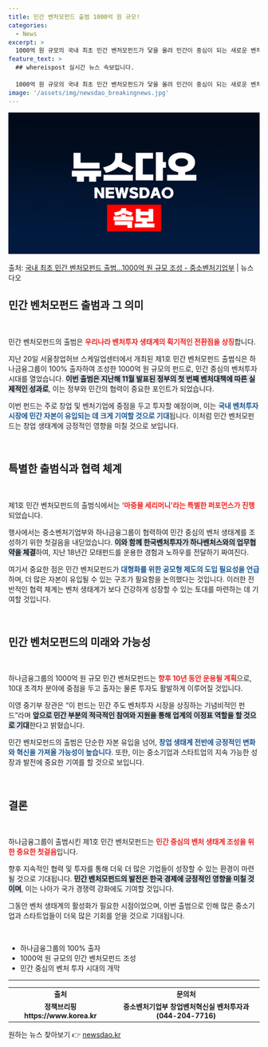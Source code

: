 ```yaml
---
title: 민간 벤처모펀드 출범 1000억 원 규모!
categories:
  - News
excerpt: >
  1000억 원 규모의 국내 최초 민간 벤처모펀드가 닻을 올려 민간이 중심이 되는 새로운 벤처투자 시대를 열었…
feature_text: >
  ## whereispost 실시간 뉴스 속보입니다.

  1000억 원 규모의 국내 최초 민간 벤처모펀드가 닻을 올려 민간이 중심이 되는 새로운 벤처투자 시대를 열었…
image: '/assets/img/newsdao_breakingnews.jpg'
---
```


![뉴스다오 속보](/assets/img/newsdao_breakingnews.jpg)

<p>출처: <a href="https://newsdao.kr/2578" rel="dofollow">국내 최초 민간 벤처모펀드 출범…1000억 원 규모 조성 - 중소벤처기업부</a> | 뉴스다오</p>

<h2 data-ke-size="size26">민간 벤처모펀드 출범과 그 의미</h2>

<p data-ke-size="size16">&nbsp;</p>
민간 벤처모펀드의 출범은 <b><span style="color: #ee2323;">우리나라 벤처투자 생태계의 획기적인 전환점을 상징</span></b>합니다. 

지난 20일 서울창업허브 스케일업센터에서 개최된 제1호 민간 벤처모펀드 출범식은 하나금융그룹이 100% 출자하여 조성한 1000억 원 규모의 펀드로, 민간 중심의 벤처투자 시대를 열었습니다. <b><span style="background-color: #21538527;">이번 출범은 지난해 11월 발표된 정부의 첫 번째 벤처대책에 따른 실제적인 성과로</span></b>, 이는 정부와 민간의 협력이 중요한 포인트가 되었습니다. 

이번 펀드는 주로 창업 및 벤처기업에 중점을 두고 투자할 예정이며, 이는 <b><span style="color: #1a5490;">국내 벤처투자 시장에 민간 자본이 유입되는 데 크게 기여할 것으로 기대</span></b>됩니다. 이처럼 민간 벤처모펀드는 창업 생태계에 긍정적인 영향을 미칠 것으로 보입니다. 

<p data-ke-size="size16">&nbsp;</p>

<h2 data-ke-size="size26">특별한 출범식과 협력 체계</h2>

<p data-ke-size="size16">&nbsp;</p>
제1호 민간 벤처모펀드의 출범식에서는 <b><span style="color: #ee2323;">‘마중물 세리머니’라는 특별한 퍼포먼스가 진행</span></b>되었습니다. 

행사에서는 중소벤처기업부와 하나금융그룹이 협력하여 민간 중심의 벤처 생태계를 조성하기 위한 첫걸음을 내딛었습니다. <b><span style="background-color: #21538527;">이와 함께 한국벤처투자가 하나벤처스와의 업무협약을 체결</span></b>하여, 지난 18년간 모태펀드를 운용한 경험과 노하우를 전달하기 짜여진다. 

여기서 중요한 점은 민간 벤처모펀드가 <b><span style="color: #1a5490;">대형화를 위한 공모형 제도의 도입 필요성을 언급</span></b>하며, 더 많은 자본이 유입될 수 있는 구조가 필요함을 논의했다는 것입니다. 이러한 전반적인 협력 체계는 벤처 생태계가 보다 건강하게 성장할 수 있는 토대를 마련하는 데 기여할 것입니다.

<p data-ke-size="size16">&nbsp;</p>

<h2 data-ke-size="size26">민간 벤처모펀드의 미래와 가능성</h2>

<p data-ke-size="size16">&nbsp;</p>
하나금융그룹의 1000억 원 규모 민간 벤처모펀드는 <b><span style="color: #ee2323;">향후 10년 동안 운용될 계획</span></b>으로, 10대 초격차 분야에 중점을 두고 출자는 물론 투자도 활발하게 이루어질 것입니다. 

이영 중기부 장관은 “이 펀드는 민간 주도 벤처투자 시장을 상징하는 기념비적인 펀드”라며 <b><span style="background-color: #21538527;">앞으로 민간 부분의 적극적인 참여와 지원을 통해 업계의 이정표 역할을 할 것으로 기대</span></b>한다고 밝혔습니다. 

민간 벤처모펀드의 출범은 단순한 자본 유입을 넘어, <b><span style="color: #1a5490;">창업 생태계 전반에 긍정적인 변화와 혁신을 가져올 가능성이 높습니다</span></b>. 또한, 이는 중소기업과 스타트업의 지속 가능한 성장과 발전에 중요한 기여를 할 것으로 보입니다.

<p data-ke-size="size16">&nbsp;</p>

<h2 data-ke-size="size26">결론</h2>

<p data-ke-size="size16">&nbsp;</p>
하나금융그룹이 출범시킨 제1호 민간 벤처모펀드는 <b><span style="color: #ee2323;">민간 중심의 벤처 생태계 조성을 위한 중요한 첫걸음</span></b>입니다. 

향후 지속적인 협력 및 투자를 통해 더욱 더 많은 기업들이 성장할 수 있는 환경이 마련될 것으로 기대됩니다. <b><span style="background-color: #21538527;">민간 벤처모펀드의 발전은 한국 경제에 긍정적인 영향을 미칠 것이며</span></b>, 이는 나아가 국가 경쟁력 강화에도 기여할 것입니다. 

그동안 벤처 생태계의 활성화가 필요한 시점이었으며, 이번 출범으로 인해 많은 중소기업과 스타트업들이 더욱 많은 기회를 얻을 것으로 기대됩니다. 

<p data-ke-size="size16">&nbsp;</p>

<ul>
    <li>하나금융그룹의 100% 출자</li>
    <li>1000억 원 규모의 민간 벤처모펀드 조성</li>
    <li>민간 중심의 벤처 투자 시대의 개막</li>
</ul>

<hr>
<table>
    <tr>
        <td style="text-align: center; height: 17px;"><b>출처</b></td>
        <td style="text-align: center; height: 17px;"><b>문의처</b></td>
    </tr>
    <tr>
        <td style="text-align: center; height: 17px;"><b>정책브리핑 https://www.korea.kr</b></td>
        <td style="text-align: center; height: 17px;"><b>중소벤처기업부 창업벤처혁신실 벤처투자과(044-204-7716)</b></td>
    </tr>
</table> 

원하는 뉴스 찾아보기 👉 <a href="https://newsdao.kr" rel="dofollow">newsdao.kr</a>


